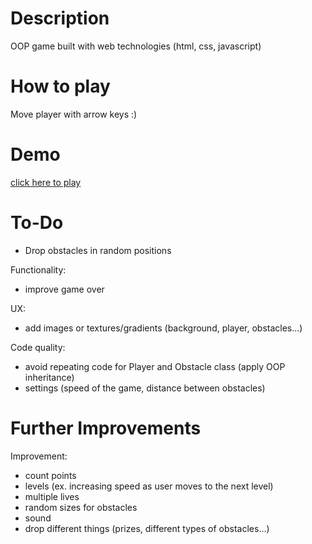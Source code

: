 # Description

OOP game built with web technologies (html, css, javascript)

# How to play

Move player with arrow keys :)

# Demo

[click here to play](https://yi38leung.github.io/Eating-game/gameover.html)

# To-Do

- Drop obstacles in random positions

Functionality:

- improve game over

UX:

- add images or textures/gradients (background, player, obstacles...)

Code quality:

- avoid repeating code for Player and Obstacle class (apply OOP inheritance)
- settings (speed of the game, distance between obstacles)

# Further Improvements

Improvement:

- count points
- levels (ex. increasing speed as user moves to the next level)
- multiple lives
- random sizes for obstacles
- sound
- drop different things (prizes, different types of obstacles...)
